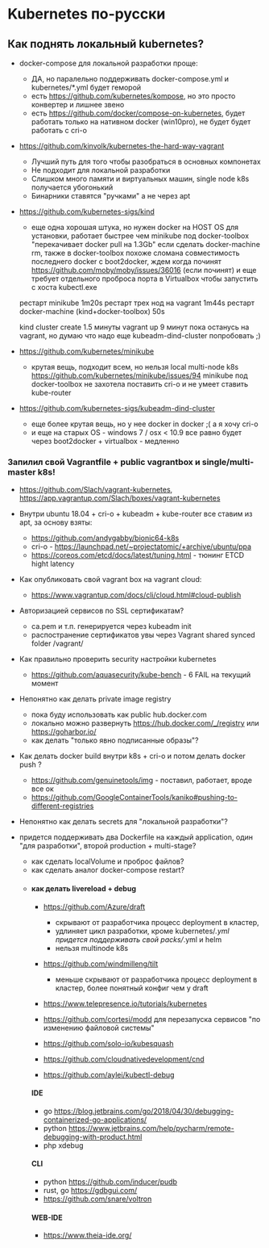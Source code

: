 # Kubernetes по-русски
## Как поднять локальный kubernetes?
- docker-compose для локальной разработки проще:
    - ДА, но паралельно поддерживать docker-compose.yml и kubernetes/*.yml будет геморой
    - есть https://github.com/kubernetes/kompose, но это просто конвертер и лишнее звено
    - есть https://github.com/docker/compose-on-kubernetes, будет работать только на нативном docker (win10pro), не будет будет работать с cri-o

- https://github.com/kinvolk/kubernetes-the-hard-way-vagrant
    - Лучший путь для того чтобы разобраться в основных компонетах
    - Не подходит для локальной разработки
    - Слишком много памяти и виртуальных машин, single node k8s получается убогонький
    - Бинарники ставятся "ручками" а не через apt
             
- https://github.com/kubernetes-sigs/kind
    - еще одна хорошая штука, но нужен docker на HOST OS для установки, работает быстрее чем minikube 
    под docker-toolbox "перекачивает docker pull на 1.3Gb" если сделать docker-machine rm, также в docker-toolbox похоже сломана совместимость последнего docker с boot2docker, ждем когда починят https://github.com/moby/moby/issues/36016 (если починят)
    и еще требует отдельного проброса порта в Virtualbox чтобы запустить с хоста kubectl.exe
    
    
    рестарт minikube 1m20s
    рестарт трех нод на vagrant 1m44s
    рестарт docker-machine (kind+docker-toolbox) 50s

    kind cluster create 1.5 минуты
    vagrant up 9 минут
    пока останусь на vagrant, но думаю что надо еще kubeadm-dind-cluster попробовать ;)    

- https://github.com/kubernetes/minikube
    - крутая вещь, подходит всем, но нельзя local multi-node k8s https://github.com/kubernetes/minikube/issues/94
      minikube под docker-toolbox не захотела поставить cri-o и не умеет ставить kube-router

- https://github.com/kubernetes-sigs/kubeadm-dind-cluster
    - еще более крутая вещь, но у нее docker in docker ;( а я хочу cri-o 
    - и еще на старых OS - windows 7 / osx < 10.9 все равно будет через boot2docker + virtualbox - медленно 

                   
### Запилил свой Vagrantfile + public vagrantbox и single/multi-master k8s!
- https://github.com/Slach/vagrant-kubernetes, https://app.vagrantup.com/Slach/boxes/vagrant-kubernetes
- Внутри ubuntu 18.04 + cri-o + kubeadm + kube-router все ставим из apt, за основу взяты:
    - https://github.com/andygabby/bionic64-k8s 
    - cri-o - https://launchpad.net/~projectatomic/+archive/ubuntu/ppa
    - https://coreos.com/etcd/docs/latest/tuning.html - тюнинг ETCD hight latency 
- Как опубликовать свой vagrant box на vagrant cloud:
    - https://www.vagrantup.com/docs/cli/cloud.html#cloud-publish
- Авторизацией сервисов по SSL сертификатам? 
    - ca.pem и т.п. генерируется через kubeadm init
    - распостранение сертификатов увы через Vagrant shared synced folder /vagrant/ 
    
- Как правильно проверить security настройки kubernetes
    - https://github.com/aquasecurity/kube-bench - 6 FAIL на текущий момент
      
- Непонятно как делать private image registry 
    - пока буду использовать как public hub.docker.com
    - локально можно развернуть https://hub.docker.com/_/registry или https://goharbor.io/ 
    - как делать "только явно подписанные образы"?

- Как делать docker build внутри k8s + cri-o и потом делать docker push ?
    - https://github.com/genuinetools/img - поставил, работает, вроде все ок
    - https://github.com/GoogleContainerTools/kaniko#pushing-to-different-registries
    
- Непонятно как делать secrets для "локальной разработки"?
- придется поддерживать два Dockerfile на каждый application, один "для разработки", второй production + multi-stage?
    - как сделать localVolume и проброс файлов?
    - как сделать аналог docker-compose restart?
    - #### как делать livereload + debug
        - https://github.com/Azure/draft
            - скрывают от разработчика процесс deployment в кластер, 
            - удлиняет цикл разработки, кроме kubernetes/*.yml придется поддерживать свой packs/*.yml и helm
            - нельзя multinode k8s
        
        - https://github.com/windmilleng/tilt
            - меньше скрывают от разработчика процесс deployment в кластер, более понятный конфиг чем у draft
        - https://www.telepresence.io/tutorials/kubernetes
        - https://github.com/cortesi/modd для перезапуска сервисов "по изменению файловой системы"
        - https://github.com/solo-io/kubesquash
        - https://github.com/cloudnativedevelopment/cnd
        - https://github.com/aylei/kubectl-debug
        #### IDE 
        - go https://blog.jetbrains.com/go/2018/04/30/debugging-containerized-go-applications/
        - python https://www.jetbrains.com/help/pycharm/remote-debugging-with-product.html
        - php xdebug
        #### CLI
        - python https://github.com/inducer/pudb
        - rust, go https://gdbgui.com/
        - https://github.com/snare/voltron
        #### WEB-IDE
        - https://www.theia-ide.org/
